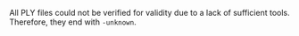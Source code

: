 All PLY files could not be verified for validity due to a lack of sufficient tools. Therefore, they end with `-unknown`.
